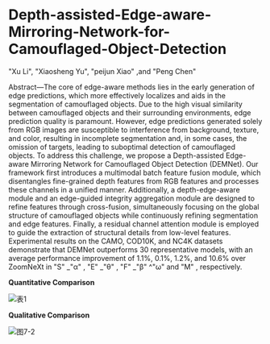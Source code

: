 # Depth-assisted-Edge-aware-Mirroring-Network-for-Camouflaged-Object-Detection
"Xu Li", "Xiaosheng Yu", "peijun Xiao" ,and "Peng Chen"

Abstract—The core of edge-aware methods lies in the early generation of edge predictions, which more effectively localizes and aids in the segmentation of camouflaged objects. Due to the high visual similarity between camouflaged objects and their surrounding environments, edge prediction quality is paramount. However, edge predictions generated solely from RGB images are susceptible to interference from background, texture, and color, resulting in incomplete segmentation and, in some cases, the omission of targets, leading to suboptimal detection of camouflaged objects. To address this challenge, we propose a Depth-assisted Edge-aware Mirroring Network for Camouflaged Object Detection (DEMNet). Our framework first introduces a multimodal batch feature fusion module, which disentangles fine-grained depth features from RGB features and processes these channels in a unified manner. Additionally, a depth-edge-aware module and an edge-guided integrity aggregation module are designed to refine features through cross-fusion, simultaneously focusing on the global structure of camouflaged objects while continuously refining segmentation and edge features. Finally, a residual channel attention module is employed to guide the extraction of structural details from low-level features. Experimental results on the CAMO, COD10K, and NC4K datasets demonstrate that DEMNet outperforms 30 representative models, with an average performance improvement of 1.1%, 0.1%, 1.2%, and 10.6% over ZoomNeXt in "S" _"α" , "E" _"θ" , "F" _"β" ^"ω"   and "M" , respectively.

**Quantitative Comparison**

![表1](https://github.com/user-attachments/assets/4ecb5288-7a9f-4d01-b989-9e3f1e8d355f)


**Qualitative Comparison**

![图7-2](https://github.com/user-attachments/assets/a3ba05f6-fbff-45cb-acbc-2b4460508be4)
